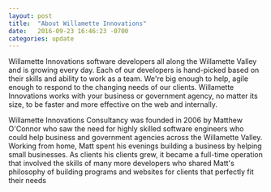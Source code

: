 ```yaml
---
layout: post
title:  "About Willamette Innovations"
date:   2016-09-23 16:46:23 -0700
categories: update
---
```

Willamette Innovations software developers all along the Willamette Valley and is growing every day. Each of our developers is hand-picked based on their skills and ability to work as a team. We're big enough to help, agile enough to respond to the changing needs of our clients. Willamette Innovations works with your business or government agency, no matter its size, to be faster and more effective on the web and internally.

Willamette Innovations Consultancy was founded in 2006 by Matthew O'Connor who saw the need for highly skilled software engineers who could help business and government agencies across the Willamette Valley. Working from home, Matt spent his evenings building a business by helping small businesses. As clients his clients grew, it became a full-time operation that involved the skills of many more developers who shared Matt's philosophy of building programs and websites for clients that perfectly fit their needs

